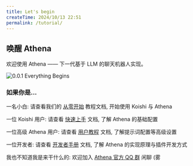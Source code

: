 ```yaml
---
title: Let's begin
createTime: 2024/10/13 22:51
permalink: /tutorial/
---
```

## 唤醒 Athena

欢迎使用 Athena —— 下一代基于 LLM 的聊天机器人实现。

![0.0.1 Everything Begins](/assets/0.0.1%20Everything%20Begins.png)

### 如果你是...

一名小白: 请查看我们的 [从零开始](/tutorial/getting-started) 教程文档, 开始使用 Koishi 与 Athena

一位 Koishi 用户: 请查看 [快速上手](/docs/user/index.html) 文档, 了解 Athena 的基础配置

一位高级 Athena 用户: 请查看 [用户教程](/docs/user/config/prompt.html) 文档, 了解提示词配置等高级设置

一位开发者: 请查看 [开发者手册](/docs/dev/index.html) 文档, 了解 Athena 的实现原理与插件开发方式

我也不知道我是来干什么的: 欢迎加入 [Athena 官方 QQ 群](https://qm.qq.com/q/ahKy5qXQC6) 闲聊 (雾